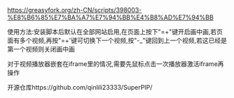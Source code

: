 https://greasyfork.org/zh-CN/scripts/398003-%E8%B6%85%E7%BA%A7%E7%94%BB%E4%B8%AD%E7%94%BB

使用方法:安装脚本后默认在全部网站启用,在页面上按下"=+"键开启画中画,若页面有多个视频,再按"=+'键可切换下一个视频,按"-_"键回到上一个视频,若这已经是第一个视频则关闭画中画

对于视频播放器嵌套在iframe里的情况,需要先鼠标点击一次播放器激活iframe再操作


开源仓库https://github.com/qinlili23333/SuperPIP/
